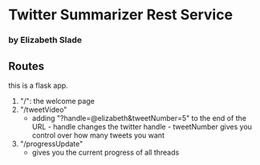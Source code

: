 # Twitter Summarizer Rest Service 
### by Elizabeth Slade

## Routes

this is a flask app.

1. "/": the welcome page
2. "/tweetVideo"
    - adding "?handle=@elizabeth&tweetNumber=5" to the end of the URL 
          - handle changes the twitter handle
          - tweetNumber gives you control over how many tweets you want
3. "/progressUpdate"
    - gives you the current progress of all threads
